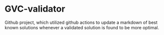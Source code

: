 # GVC-validator
Github project, which utilized github actions to update a markdown of best known solutions whenever a validated solution is found to be more optimal.
